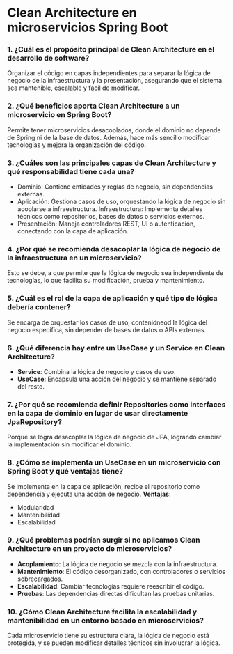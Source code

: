 # Clean Architecture en microservicios Spring Boot

### 1. ¿Cuál es el propósito principal de Clean Architecture en el desarrollo de software?

Organizar el código en capas independientes para separar la lógica de negocio de la infraestructura y la presentación, asegurando que el sistema sea mantenible, escalable y fácil de modificar.

### 2. ¿Qué beneficios aporta Clean Architecture a un microservicio en Spring Boot?

Permite tener microservicios desacoplados, donde el dominio no depende de Spring ni de la base de datos. Además, hace más sencillo modificar tecnologias y mejora la organización del código.

### 3. ¿Cuáles son las principales capas de Clean Architecture y qué responsabilidad tiene cada una?

- Dominio: Contiene entidades y reglas de negocio, sin dependencias externas.
- Aplicación: Gestiona casos de uso, orquestando la lógica de negocio sin acoplarse a infraestructura.
Infraestructura: Implementa detalles técnicos como repositorios, bases de datos o servicios externos.
- Presentación: Maneja controladores REST, UI o autenticación, conectando con la capa de aplicación.

### 4. ¿Por qué se recomienda desacoplar la lógica de negocio de la infraestructura en un microservicio?

Esto se debe, a que permite que la lógica de negocio sea independiente de tecnologías, lo que facilita su modificación, prueba y mantenimiento. 

### 5. ¿Cuál es el rol de la capa de aplicación y qué tipo de lógica debería contener?

Se encarga de orquestar los casos de uso, contenidneod la lógica del negocio específica, sin depender de bases de datos o APIs externas.

### 6. ¿Qué diferencia hay entre un UseCase y un Service en Clean Architecture?

- **Service**: Combina la lógica de negocio y casos de uso.
- **UseCase**: Encapsula una acción del negocio y se mantiene separado del resto. 

### 7. ¿Por qué se recomienda definir Repositories como interfaces en la capa de dominio en lugar de usar directamente JpaRepository?

Porque se logra desacoplar la lógica de negocio de JPA, logrando cambiar la implementación sin modificar el dominio. 

### 8. ¿Cómo se implementa un UseCase en un microservicio con Spring Boot y qué ventajas tiene?

Se implementa en la capa de aplicación, recibe el repositorio como dependencia y ejecuta una acción de negocio.
**Ventajas**:
- Modularidad
- Mantenibilidad
- Escalabilidad

### 9. ¿Qué problemas podrían surgir si no aplicamos Clean Architecture en un proyecto de microservicios?

- **Acoplamiento**: La lógica de negocio se mezcla con la infraestructura.
- **Mantenimiento**: El código desorganizado, con controladores o servicios sobrecargados.
- **Escalabilidad**: Cambiar tecnologías requiere reescribir el código.
- **Pruebas**: Las dependencias directas dificultan las pruebas unitarias.

### 10. ¿Cómo Clean Architecture facilita la escalabilidad y mantenibilidad en un entorno basado en microservicios?

Cada microservicio tiene su estructura clara, la lógica de negocio está protegida, y se pueden modificar detalles técnicos sin involucrar la lógica. 